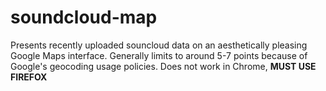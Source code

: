 soundcloud-map
==============
Presents recently uploaded souncloud data on an aesthetically pleasing Google Maps interface. Generally limits
to around 5-7 points because of Google's geocoding usage policies. Does not work in Chrome, <strong>MUST USE FIREFOX</strong>
